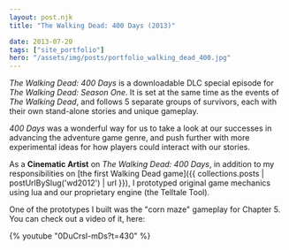 ```yaml
---
layout: post.njk
title: "The Walking Dead: 400 Days (2013)"

date: 2013-07-20
tags: ["site_portfolio"]
hero: "/assets/img/posts/portfolio_walking_dead_400.jpg"
---
```


*The Walking Dead: 400 Days* is a downloadable DLC special episode for *The Walking Dead: Season One*. It is set at the same time as the events of *The Walking Dead*, and follows 5 separate groups of survivors, each with their own stand-alone stories and unique gameplay. 

*400 Days* was a wonderful way for us to take a look at our successes in advancing the adventure game genre, and push further with more experimental ideas for how players could interact with our stories.  

As a **Cinematic Artist** on *The Walking Dead: 400 Days*, in addition to my responsibilities on [the first Walking Dead game]({{ collections.posts | postUrlBySlug('wd2012') | url }}), I prototyped original game mechanics using lua and our proprietary engine (the Telltale Tool). 

One of the prototypes I built was the "corn maze" gameplay for Chapter 5. You can check out a video of it, here: 

{% youtube "0DuCrsI-mDs?t=430" %}  